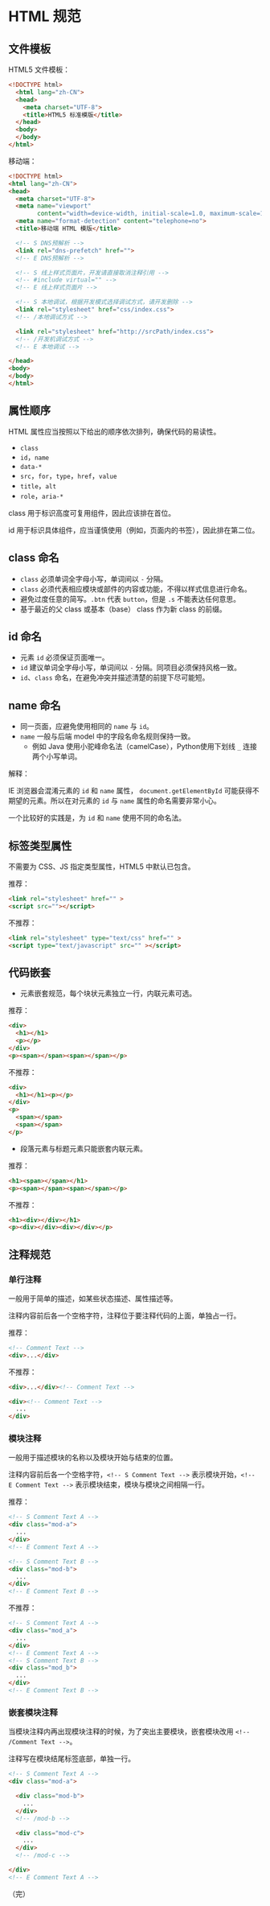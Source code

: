 # HTML 规范

## 文件模板

HTML5 文件模板：

```html
<!DOCTYPE html>
  <html lang="zh-CN">
  <head>
    <meta charset="UTF-8">
    <title>HTML5 标准模版</title>
  </head>
  <body>
  </body>
</html>
```

移动端：

```html
<!DOCTYPE html>
<html lang="zh-CN">
<head>
  <meta charset="UTF-8">
  <meta name="viewport" 
        content="width=device-width, initial-scale=1.0, maximum-scale=1.0, user-scalable=no, shrink-to-fit=no">
  <meta name="format-detection" content="telephone=no">
  <title>移动端 HTML 模版</title>

  <!-- S DNS预解析 -->
  <link rel="dns-prefetch" href="">
  <!-- E DNS预解析 -->

  <!-- S 线上样式页面片，开发请直接取消注释引用 -->
  <!-- #include virtual="" -->
  <!-- E 线上样式页面片 -->

  <!-- S 本地调试，根据开发模式选择调试方式，请开发删除 -->
  <link rel="stylesheet" href="css/index.css">
  <!-- /本地调试方式 -->

  <link rel="stylesheet" href="http://srcPath/index.css">
  <!-- /开发机调试方式 -->
  <!-- E 本地调试 -->

</head>
<body>
</body>
</html>
```

## 属性顺序

HTML 属性应当按照以下给出的顺序依次排列，确保代码的易读性。

* `class`
* `id`，`name`
* `data-*`
* `src`，`for`，`type`，`href`，`value`
* `title`，`alt`
* `role`，`aria-*`

class 用于标识高度可复用组件，因此应该排在首位。

id 用于标识具体组件，应当谨慎使用（例如，页面内的书签），因此排在第二位。

## class 命名

* `class` 必须单词全字母小写，单词间以 `-` 分隔。
* `class` 必须代表相应模块或部件的内容或功能，不得以样式信息进行命名。
* 避免过度任意的简写。`.btn` 代表 `button`，但是 `.s` 不能表达任何意思。
* 基于最近的父 class 或基本（base） class 作为新 class 的前缀。

## id 命名

* 元素 `id` 必须保证页面唯一。
* `id` 建议单词全字母小写，单词间以 `-` 分隔。同项目必须保持风格一致。
*  `id`、`class` 命名，在避免冲突并描述清楚的前提下尽可能短。

## name 命名

* 同一页面，应避免使用相同的 `name` 与 `id`。
* `name` 一般与后端 model 中的字段名命名规则保持一致。
  * 例如 Java 使用小驼峰命名法（camelCase），Python使用下划线 `_` 连接两个小写单词。

解释：

IE 浏览器会混淆元素的 `id` 和 `name` 属性， `document.getElementById` 可能获得不期望的元素。所以在对元素的 `id` 与 `name` 属性的命名需要非常小心。

一个比较好的实践是，为 `id` 和 `name` 使用不同的命名法。

## 标签类型属性

不需要为 CSS、JS 指定类型属性，HTML5 中默认已包含。

推荐：

```html
<link rel="stylesheet" href="" >
<script src=""></script>
```

不推荐：

```html
<link rel="stylesheet" type="text/css" href="" >
<script type="text/javascript" src="" ></script>
```

## 代码嵌套

* 元素嵌套规范，每个块状元素独立一行，内联元素可选。

推荐：

```html
<div>
  <h1></h1>
  <p></p>
</div>
<p><span></span><span></span></p>
```

不推荐：

```html
<div>
  <h1></h1><p></p>
</div>
<p> 
  <span></span>
  <span></span>
</p>
```

* 段落元素与标题元素只能嵌套内联元素。

推荐：

```html
<h1><span></span></h1>
<p><span></span><span></span></p>
```

不推荐：

```html
<h1><div></div></h1>
<p><div></div><div></div></p>
```

## 注释规范

### 单行注释

一般用于简单的描述，如某些状态描述、属性描述等。

注释内容前后各一个空格字符，注释位于要注释代码的上面，单独占一行。

推荐：

```html
<!-- Comment Text -->
<div>...</div>
```

不推荐：

```html
<div>...</div><!-- Comment Text -->

<div><!-- Comment Text -->
  ...
</div>
```

### 模块注释

一般用于描述模块的名称以及模块开始与结束的位置。

注释内容前后各一个空格字符，`<!-- S Comment Text -->` 表示模块开始，`<!-- E Comment Text -->` 表示模块结束，模块与模块之间相隔一行。

推荐：

```html
<!-- S Comment Text A -->
<div class="mod-a">
  ...
</div>
<!-- E Comment Text A -->

<!-- S Comment Text B -->
<div class="mod-b">
  ...
</div>
<!-- E Comment Text B -->
```

不推荐：

```html
<!-- S Comment Text A -->
<div class="mod_a">
  ...
</div>
<!-- E Comment Text A -->
<!-- S Comment Text B -->
<div class="mod_b">
  ...
</div>
<!-- E Comment Text B -->
```

### 嵌套模块注释

当模块注释内再出现模块注释的时候，为了突出主要模块，嵌套模块改用 `<!-- /Comment Text -->`。

注释写在模块结尾标签底部，单独一行。

```html
<!-- S Comment Text A -->
<div class="mod-a">

  <div class="mod-b">
    ...
  </div>
  <!-- /mod-b -->

  <div class="mod-c">
    ...
  </div>
  <!-- /mod-c -->

</div>
<!-- E Comment Text A -->
```

（完）
